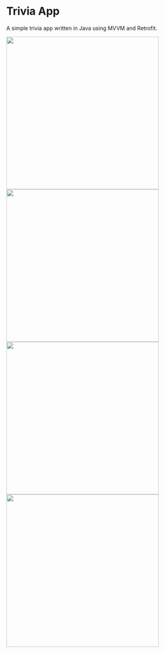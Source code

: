 # Trivia App

A simple trivia app written in Java using MVVM and Retrofit. 

<p float="left">
<img src="https://user-images.githubusercontent.com/93613725/189426109-5da73788-337d-48a8-9714-745881c90adc.png" width=400>
<img src="https://user-images.githubusercontent.com/93613725/189427080-6b7e9ca8-1d75-4750-b41f-33c870c4d082.png" width=400>
<img src="https://user-images.githubusercontent.com/93613725/189427100-70806af7-d9fc-4d32-8e9a-bb200dcde2b7.png" width=400>
<img src="https://user-images.githubusercontent.com/93613725/189427867-5775a69b-2350-459d-87ee-b3e2f56ff270.png" width=400>
</p>

